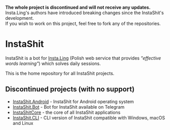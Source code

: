 **The whole project is discontinued and will not receive any updates.** Insta.Ling's authors have introduced breaking changes since the InstaShit's development.  
If you wish to work on this project, feel free to fork any of the repositories.

# InstaShit
InstaShit is a bot for [Insta.Ling](https://instaling.pl) (Polish web service that provides _"effective words learning"_) which solves daily sessions.

This is the home repository for all InstaShit projects.

## Discontinued projects (with no support)

* [InstaShit.Android](https://github.com/konrad11901/InstaShit.Android) - InstaShit for Android operating system
* [InstaShit.Bot](https://github.com/konrad11901/InstaShit.Bot) - Bot for InstaShit available on Telegram
* [InstaShitCore](https://github.com/konrad11901/InstaShitCore) - the core of all InstaShit applications
* [InstaShit.CLI](https://github.com/konrad11901/InstaShit.CLI) - CLI version of InstaShit compatible with Windows, macOS and Linux
